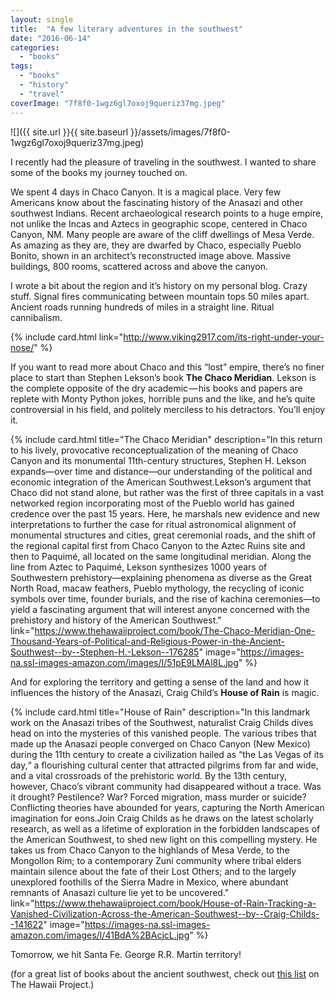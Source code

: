 ```yaml
---
layout: single
title:  "A few literary adventures in the southwest"
date: "2016-06-14"
categories: 
  - "books"
tags: 
  - "books"
  - "history"
  - "travel"
coverImage: "7f8f0-1wgz6gl7oxoj9queriz37mg.jpeg"
---
```


![]({{ site.url }}{{ site.baseurl }}/assets/images/7f8f0-1wgz6gl7oxoj9queriz37mg.jpeg)

I recently had the pleasure of traveling in the southwest. I wanted to share some of the books my journey touched on.

We spent 4 days in Chaco Canyon. It is a magical place. Very few Americans know about the fascinating history of the Anasazi and other southwest Indians. Recent archaeological research points to a huge empire, not unlike the Incas and Aztecs in geographic scope, centered in Chaco Canyon, NM. Many people are aware of the cliff dwellings of Mesa Verde. As amazing as they are, they are dwarfed by Chaco, especially Pueblo Bonito, shown in an architect’s reconstructed image above. Massive buildings, 800 rooms, scattered across and above the canyon.

I wrote a bit about the region and it’s history on my personal blog. Crazy stuff. Signal fires communicating between mountain tops 50 miles apart. Ancient roads running hundreds of miles in a straight line. Ritual cannibalism.

{% include card.html link="http://www.viking2917.com/its-right-under-your-nose/" %}

If you want to read more about Chaco and this “lost” empire, there’s no finer place to start than Stephen Lekson’s book **The Chaco Meridian**. Lekson is the complete opposite of the dry academic — his books and papers are replete with Monty Python jokes, horrible puns and the like, and he’s quite controversial in his field, and politely merciless to his detractors. You’ll enjoy it.

{% include card.html
   title="The Chaco Meridian"
   description="In this return to his lively, provocative reconceptualization of the meaning of Chaco Canyon and its monumental 11th-century structures, Stephen H. Lekson expands—over time and distance—our understanding of the political and economic integration of the American Southwest.Lekson’s argument that Chaco did not stand alone, but rather was the first of three capitals in a vast networked region incorporating most of the Pueblo world has gained credence over the past 15 years. Here, he marshals new evidence and new interpretations to further the case for ritual astronomical alignment of monumental structures and cities, great ceremonial roads, and the shift of the regional capital first from Chaco Canyon to the Aztec Ruins site and then to Paquimé, all located on the same longitudinal meridian. Along the line from Aztec to Paquimé, Lekson synthesizes 1000 years of Southwestern prehistory—explaining phenomena as diverse as the Great North Road, macaw feathers, Pueblo mythology, the recycling of iconic symbols over time, founder burials, and the rise of kachina ceremonies—to yield a fascinating argument that will interest anyone concerned with the prehistory and history of the American Southwest."
   link="https://www.thehawaiiproject.com/book/The-Chaco-Meridian-One-Thousand-Years-of-Political-and-Religious-Power-in-the-Ancient-Southwest--by--Stephen-H.-Lekson--176285"
   image="https://images-na.ssl-images-amazon.com/images/I/51pE9LMAl8L.jpg"
%}


And for exploring the territory and getting a sense of the land and how it influences the history of the Anasazi, Craig Child’s **House of Rain** is magic.

{% include card.html
   title="House of Rain"
   description="In this landmark work on the Anasazi tribes of the Southwest, naturalist Craig Childs dives head on into the mysteries of this vanished people. The various tribes that made up the Anasazi people converged on Chaco Canyon (New Mexico) during the 11th century to create a civilization hailed as “the Las Vegas of its day,“ a flourishing cultural center that attracted pilgrims from far and wide, and a vital crossroads of the prehistoric world. By the 13th century, however, Chaco’s vibrant community had disappeared without a trace. Was it drought? Pestilence? War? Forced migration, mass murder or suicide? Conflicting theories have abounded for years, capturing the North American imagination for eons.Join Craig Childs as he draws on the latest scholarly research, as well as a lifetime of exploration in the forbidden landscapes of the American Southwest, to shed new light on this compelling mystery. He takes us from Chaco Canyon to the highlands of Mesa Verde, to the Mongollon Rim; to a contemporary Zuni community where tribal elders maintain silence about the fate of their Lost Others; and to the largely unexplored foothills of the Sierra Madre in Mexico, where abundant remnants of Anasazi culture lie yet to be uncovered."
   link="https://www.thehawaiiproject.com/book/House-of-Rain-Tracking-a-Vanished-Civilization-Across-the-American-Southwest--by--Craig-Childs--141622"
   image="https://images-na.ssl-images-amazon.com/images/I/41BdA%2BAcjcL.jpg"
%}


Tomorrow, we hit Santa Fe. George R.R. Martin territory!

(for a great list of books about the ancient southwest, check out [this list](http://www.thehawaiiproject.com/list/Books-about-the-Southwest--1eHevw3okR) on The Hawaii Project.)
